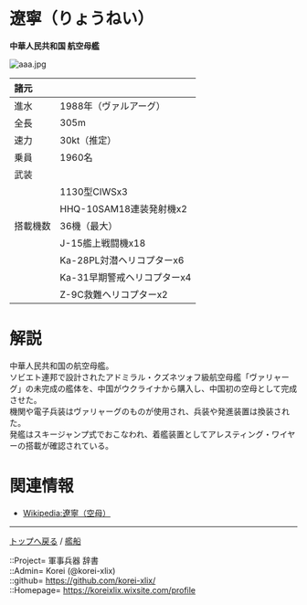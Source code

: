 # 遼寧（りょうねい）
**中華人民共和国 航空母艦**

![aaa.jpg](https://bn02pap001files.storage.live.com/y4mtTt3zplBjzqZkk5pmGE7rjJI-I9LY7qZKAfx6irTJlvEfE7juvsz3d7MW0IlKP-LoFWLrgriwrmSy3wyiZp0-FSP5oL4uibmAnpfmhSAymPK2qZTKwdic9HpLRRvB-7d4IHnxamChn_1nkyEo77hMQKD9CLHwnPI9T1TnjcsBo_dqjAMpEpK2IiNyuNZWEc7?width=640&height=426&cropmode=none)  
  


|諸元  |  |
|:--|:--|
|進水  |1988年（ヴァルアーグ）  |
|全長  |305m  |
|速力  |30kt（推定）  |
|乗員  |1960名  |
|武装  |  |
||1130型CIWSx3  |
||HHQ-10SAM18連装発射機x2  |
|搭載機数  |36機（最大）  |
||J-15艦上戦闘機x18  |
||Ka-28PL対潜ヘリコプターx6  |
||Ka-31早期警戒ヘリコプターx4  |
||Z-9C救難ヘリコプターx2  |


# 解説
中華人民共和国の航空母艦。  
ソビエト連邦で設計されたアドミラル・クズネツォフ級航空母艦「ヴァリャーグ」の未完成の艦体を、中国がウクライナから購入し、中国初の空母として完成させた。  
機関や電子兵装はヴァリャーグのものが使用され、兵装や発進装置は換装された。  
発艦はスキージャンプ式でおこなわれ、着艦装置としてアレスティング・ワイヤーの搭載が確認されている。  


# 関連情報
* [Wikipedia:遼寧（空母）](https://bit.ly/34d4Ch2)


***
[トップへ戻る](/readme.md) / [艦船](/ship/readme.md)
  
::Project= 軍事兵器 辞書  
::Admin= Korei (@korei-xlix)  
::github= https://github.com/korei-xlix/  
::Homepage= https://koreixlix.wixsite.com/profile  
